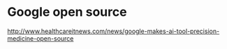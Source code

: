 # Google open source

http://www.healthcareitnews.com/news/google-makes-ai-tool-precision-medicine-open-source
